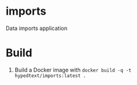 # imports

Data imports application

# Build
1. Build a Docker image with `docker build -q -t hypedtext/imports:latest .`